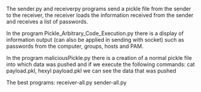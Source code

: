 The sender.py and receiverpy programs send a pickle file from the sender to the receiver, the receiver loads the information received from the sender and receives a list of passwords.

In the program Pickle_Arbitrary_Code_Execution.py there is a display of information output (can also be applied in sending with socket) such as passwords from the computer, groups, hosts and PAM.

In the program maliciousPickle.py there is a creation of a normal pickle file into which data was pushed and if we execute the following commands: cat payload.pkl, hexyl payload.pkl we can see the data that was pushed


The best programs:
receiver-all.py
sender-all.py 
